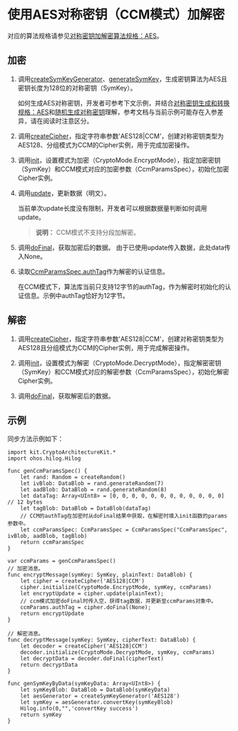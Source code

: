 # 使用AES对称密钥（CCM模式）加解密

对应的算法规格请参见[对称密钥加解密算法规格：AES](./cj-crypto-sym-encrypt-decrypt-spec.md#aes)。

## 加密

1. 调用[createSymKeyGenerator](../../../../API_Reference/source_zh_cn/CryptoArchitectureKit/cj-apis-crypto.md#func-createsymkeygeneratorstring)、[generateSymKey](../../../../API_Reference/source_zh_cn/CryptoArchitectureKit/cj-apis-crypto.md#func-generatesymkey)，生成密钥算法为AES且密钥长度为128位的对称密钥（SymKey）。

   如何生成AES对称密钥，开发者可参考下文示例，并结合[对称密钥生成和转换规格：AES](./cj-crypto-sym-key-generation-conversion-spec.md#aes)和[随机生成对称密钥](./cj-crypto-generate-sym-key-randomly.md)理解，参考文档与当前示例可能存在入参差异，请在阅读时注意区分。

2. 调用[createCipher](../../../../API_Reference/source_zh_cn/CryptoArchitectureKit/cj-apis-crypto.md#func-createcipherstring)，指定字符串参数'AES128|CCM'，创建对称密钥类型为AES128、分组模式为CCM的Cipher实例，用于完成加密操作。

3. 调用[init](../../../../API_Reference/source_zh_cn/CryptoArchitectureKit/cj-apis-crypto.md#func-initcryptomode-key-paramsspec)，设置模式为加密（CryptoMode.EncryptMode），指定加密密钥（SymKey）和CCM模式对应的加密参数（CcmParamsSpec），初始化加密Cipher实例。

4. 调用[update](../../../../API_Reference/source_zh_cn/CryptoArchitectureKit/cj-apis-crypto.md#func-updatedatablob)，更新数据（明文）。

   当前单次update长度没有限制，开发者可以根据数据量判断如何调用update。

   > **说明：**
   > CCM模式不支持分段加解密。

5. 调用[doFinal](../../../../API_Reference/source_zh_cn/CryptoArchitectureKit/cj-apis-crypto.md#func-dofinaldatablob)，获取加密后的数据。
   由于已使用update传入数据，此处data传入None。

6. 读取[CcmParamsSpec.authTag](../../../../API_Reference/source_zh_cn/CryptoArchitectureKit/cj-apis-crypto.md#struct-ccmparamsspec)作为解密的认证信息。

    在CCM模式下，算法库当前只支持12字节的authTag，作为解密时初始化的认证信息。示例中authTag恰好为12字节。

## 解密

1. 调用[createCipher](../../../../API_Reference/source_zh_cn/CryptoArchitectureKit/cj-apis-crypto.md#func-createcipherstring)，指定字符串参数'AES128|CCM'，创建对称密钥类型为AES128且分组模式为CCM的Cipher实例，用于完成解密操作。

2. 调用[init](../../../../API_Reference/source_zh_cn/CryptoArchitectureKit/cj-apis-crypto.md#func-initcryptomode-key-paramsspec)，设置模式为解密（CryptoMode.DecryptMode），指定解密密钥（SymKey）和CCM模式对应的解密参数（CcmParamsSpec），初始化解密Cipher实例。

3. 调用[doFinal](../../../../API_Reference/source_zh_cn/CryptoArchitectureKit/cj-apis-crypto.md#func-dofinaldatablob)，获取解密后的数据。

## 示例

同步方法示例如下：

<!-- compile -->

```cangjie
import kit.CryptoArchitectureKit.*
import ohos.hilog.Hilog

func genCcmParamsSpec() {
    let rand: Random = createRandom()
    let ivBlob: DataBlob = rand.generateRandom(7)
    let aadBlob: DataBlob = rand.generateRandom(8)
    let dataTag: Array<UInt8> = [0, 0, 0, 0, 0, 0, 0, 0, 0, 0, 0, 0] // 12 bytes
    let tagBlob: DataBlob = DataBlob(dataTag)
    // CCM的authTag在加密时从doFinal结果中获取，在解密时填入init函数的params参数中。
    let ccmParamsSpec: CcmParamsSpec = CcmParamsSpec("CcmParamsSpec", ivBlob, aadBlob, tagBlob)
    return ccmParamsSpec
}

var ccmParams = genCcmParamsSpec()
// 加密消息。
func encryptMessage(symKey: SymKey, plainText: DataBlob) {
    let cipher = createCipher('AES128|CCM')
    cipher.initialize(CryptoMode.EncryptMode, symKey, ccmParams)
    let encryptUpdate = cipher.update(plainText);
    // ccm模式加密doFinal时传入空，获得tag数据，并更新至ccmParams对象中。
    ccmParams.authTag = cipher.doFinal(None);
    return encryptUpdate
}

// 解密消息。
func decryptMessage(symKey: SymKey, cipherText: DataBlob) {
    let decoder = createCipher('AES128|CCM')
    decoder.initialize(CryptoMode.DecryptMode, symKey, ccmParams)
    let decryptData = decoder.doFinal(cipherText)
    return decryptData
}

func genSymKeyByData(symKeyData: Array<UInt8>) {
    let symKeyBlob: DataBlob = DataBlob(symKeyData)
    let aesGenerator = createSymKeyGenerator('AES128')
    let symKey = aesGenerator.convertKey(symKeyBlob)
    Hilog.info(0,"",'convertKey success')
    return symKey
}
```
